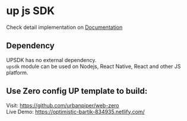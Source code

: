 # up js SDK
Check detail implementation on [Documentation](https://github.com/urbanpiper/up-sdk-demo/wiki)

## Dependency  
UPSDK has no external dependency.  
`upsdk` module can be used on Nodejs, React Native, React and other JS platform.  

## Use Zero config UP template to build:
Visit: https://github.com/urbanpiper/web-zero  
Live Demo: https://optimistic-bartik-834935.netlify.com/
